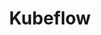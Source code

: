 ---
blog: https://medium.com/kubeflow
git: https://github.com/kubeflow
logohandle: kubeflow
sort: kubeflow
title: Kubeflow
twitter: https://x.com/kubeflow
website: https://www.kubeflow.org/
---